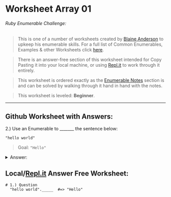 # Worksheet Array 01
###### Ruby Enumerable Challenge:
> This is one of a number of worksheets created by [Blaine Anderson](https://github.com/BlaineAndersonDev) to upkeep his enumerable skills. For a full list of Common Enumerables, Examples & other Worksheets click [here](https://github.com/BlaineAndersonDev/coders-handbook/blob/master/ruby_enumerable_challenge.md).

> There is an answer-free section of this worksheet intended for Copy Pasting it into your local machine, or using [Repl.it](Repl.it) to work through it entirely.

> This worksheet is ordered exactly as the [Enumerable Notes](https://github.com/BlaineAndersonDev/coders-handbook/blob/master/ruby_enumerable_challenge.md) section is and can be solved by walking through it hand in hand with the notes.

> This worksheet is leveled: __Beginner__.

___

## Github Worksheet with Answers:

2.) Use an Enumerable to _______ the sentence below:

   `"hello world"`
   > Goal: `"Hello"`

  <details><summary>Answer:</summary><p><!-- Spacing Required -->

    "hello"._____    #=> "Hello"

  </p></details>

## Local/[Repl.it](Repl.it) Answer Free Worksheet:

  ```
  # 1.) Question
    "hello world"._____  #=> "Hello"


  ```
